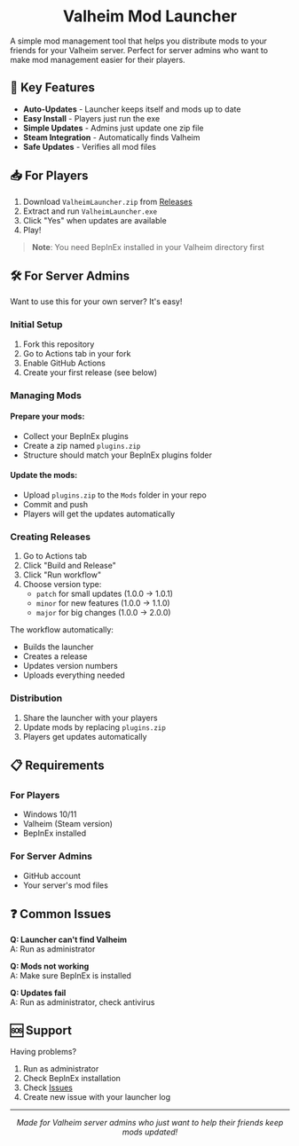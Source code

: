 <div align="center">
  <h1>Valheim Mod Launcher</h1>
</div>

<p>A simple mod management tool that helps you distribute mods to your friends for your Valheim server. Perfect for server admins who want to make mod management easier for their players.</p>

<h2>🚀 Key Features</h2>
<ul>
  <li><strong>Auto-Updates</strong> - Launcher keeps itself and mods up to date</li>
  <li><strong>Easy Install</strong> - Players just run the exe</li>
  <li><strong>Simple Updates</strong> - Admins just update one zip file</li>
  <li><strong>Steam Integration</strong> - Automatically finds Valheim</li>
  <li><strong>Safe Updates</strong> - Verifies all mod files</li>
</ul>

<h2>📥 For Players</h2>
<ol>
  <li>Download <code>ValheimLauncher.zip</code> from <a href="../../releases">Releases</a></li>
  <li>Extract and run <code>ValheimLauncher.exe</code></li>
  <li>Click "Yes" when updates are available</li>
  <li>Play!</li>
</ol>

<blockquote>
  <strong>Note</strong>: You need BepInEx installed in your Valheim directory first
</blockquote>

<h2>🛠️ For Server Admins</h2>
<p>Want to use this for your own server? It's easy!</p>

<h3>Initial Setup</h3>
<ol>
  <li>Fork this repository</li>
  <li>Go to Actions tab in your fork</li>
  <li>Enable GitHub Actions</li>
  <li>Create your first release (see below)</li>
</ol>

<h3>Managing Mods</h3>
<h4>Prepare your mods:</h4>
<ul>
  <li>Collect your BepInEx plugins</li>
  <li>Create a zip named <code>plugins.zip</code></li>
  <li>Structure should match your BepInEx plugins folder</li>
</ul>

<h4>Update the mods:</h4>
<ul>
  <li>Upload <code>plugins.zip</code> to the <code>Mods</code> folder in your repo</li>
  <li>Commit and push</li>
  <li>Players will get the updates automatically</li>
</ul>

<h3>Creating Releases</h3>
<ol>
  <li>Go to Actions tab</li>
  <li>Click "Build and Release"</li>
  <li>Click "Run workflow"</li>
  <li>Choose version type:
    <ul>
      <li><code>patch</code> for small updates (1.0.0 → 1.0.1)</li>
      <li><code>minor</code> for new features (1.0.0 → 1.1.0)</li>
      <li><code>major</code> for big changes (1.0.0 → 2.0.0)</li>
    </ul>
  </li>
</ol>

<p>The workflow automatically:</p>
<ul>
  <li>Builds the launcher</li>
  <li>Creates a release</li>
  <li>Updates version numbers</li>
  <li>Uploads everything needed</li>
</ul>

<h3>Distribution</h3>
<ol>
  <li>Share the launcher with your players</li>
  <li>Update mods by replacing <code>plugins.zip</code></li>
  <li>Players get updates automatically</li>
</ol>

<h2>📋 Requirements</h2>

<h3>For Players</h3>
<ul>
  <li>Windows 10/11</li>
  <li>Valheim (Steam version)</li>
  <li>BepInEx installed</li>
</ul>

<h3>For Server Admins</h3>
<ul>
  <li>GitHub account</li>
  <li>Your server's mod files</li>
</ul>

<h2>❓ Common Issues</h2>

<p><strong>Q: Launcher can't find Valheim</strong><br>
A: Run as administrator</p>

<p><strong>Q: Mods not working</strong><br>
A: Make sure BepInEx is installed</p>

<p><strong>Q: Updates fail</strong><br>
A: Run as administrator, check antivirus</p>

<h2>🆘 Support</h2>

<p>Having problems?</p>
<ol>
  <li>Run as administrator</li>
  <li>Check BepInEx installation</li>
  <li>Check <a href="../../issues">Issues</a></li>
  <li>Create new issue with your launcher log</li>
</ol>

<hr>

<p align="center"><em>Made for Valheim server admins who just want to help their friends keep mods updated!</em></p>
</div>
